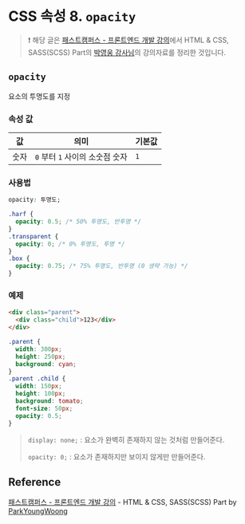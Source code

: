 # CSS 속성 8. `opacity`

> ❗️ 해당 글은 [패스트캠퍼스 - 프론트엔드 개발 강의](https://www.fastcampus.co.kr/dev_online_react/)에서 HTML & CSS, SASS(SCSS) Part의 [박영웅 강사님](https://github.com/ParkYoungWoong)의 강의자료를 정리한 것입니다.

## `opacity`

요소의 투명도를 지정

### 속성 값

| 값   | 의미                            | 기본값 |
| ---- | ------------------------------- | ------ |
| 숫자 | `0` 부터 `1` 사이의 소숫점 숫자 | `1`    |

### 사용법

```css
opacity: 투명도;
```

```css
.harf {
  opacity: 0.5; /* 50% 투명도, 반투명 */
}
.transparent {
  opacity: 0; /* 0% 투명도, 투명 */
}
.box {
  opacity: 0.75; /* 75% 투명도, 반투명 (0 생략 가능) */
}
```

### 예제

```html
<div class="parent">
  <div class="child">123</div>
</div>
```

```css
.parent {
  width: 300px;
  height: 250px;
  background: cyan;
}
.parent .child {
  width: 150px;
  height: 100px;
  background: tomato;
  font-size: 50px;
  opacity: 0.5;
}
```

> `display: none;` : 요소가 완벽히 존재하지 않는 것처럼 만들어준다.
>
> `opacity: 0;` : 요소가 존재하지만 보이지 않게만 만들어준다.

## Reference

[패스트캠퍼스 - 프론트엔드 개발 강의](https://www.fastcampus.co.kr/dev_online_react/) - HTML & CSS, SASS(SCSS) Part by [ParkYoungWoong](https://github.com/ParkYoungWoong)
